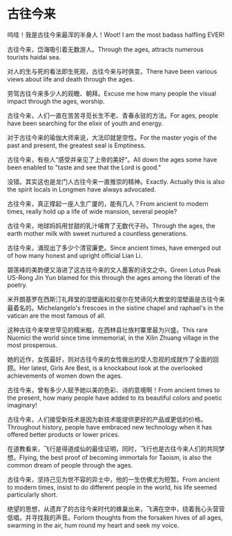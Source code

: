# 古往今来

<p><span class="chinese">呜哇！我是古往今来最浑的半身人！</span><span class="english">Woot! I am the most badass halfling EVER!</span></p>

<p><span class="chinese">古往今来，岱海吸引着无数游人。</span><span class="english">Through the ages, attracts numerous tourists haidai sea.</span></p>

<p><span class="chinese">对人的生与死的看法即生死观，古往今来与时俱变。</span><span class="english">There have been various views about life and death through the ages.</span></p>

<p><span class="chinese">劳驾古往今来多少人的观瞻、朝拜。</span><span class="english">Excuse me how many people the visual impact through the ages, worship.</span></p>

<p><span class="chinese">古往今来，人们一直在苦苦寻觅长生不老、青春永驻的方法。</span><span class="english">For ages, people have been searching for the elixir of youth and energy.</span></p>

<p><span class="chinese">对于古往今来的瑜伽大师来说，大法印就是空性。</span><span class="english">For the master yogis of the past and present, the greatest seal is Emptiness.</span></p>

<p><span class="chinese">古往今来，有些人“感受并亲见了上帝的美好”。</span><span class="english">All down the ages some have been enabled to "taste and see that the Lord is good."</span></p>

<p><span class="chinese">没错。其实这也是龙门人古往今来一直推崇的精神。</span><span class="english">Exactly. Actually this is also the spirit locals in Longmen have always advocated.</span></p>

<p><span class="chinese">古往今来，真正撑起一座人生广厦的，能有几人？</span><span class="english">From ancient to modern times, really hold up a life of wide mansion, several people?</span></p>

<p><span class="chinese">古往今来，地球妈妈用甘甜的乳汁哺育了无数代子孙。</span><span class="english">Through the ages, the earth mother milk with sweet nurtured a countless generations.</span></p>

<p><span class="chinese">古往今来，涌现出了多少个清官廉吏。</span><span class="english">Since ancient times, have emerged out of how many honest and upright official Lian Li.</span></p>

<p><span class="chinese">碧莲峰的美韵便又溶进了这古往今来的文人墨客的诗文之中。</span><span class="english">Green Lotus Peak US-Rong Jin Yun blamed for this through the ages among the literati of the poetry.</span></p>

<p><span class="chinese">米开朗基罗在西斯汀礼拜堂的湿壁画和拉斐尔在梵谛冈大教堂的湿壁画是古往今来最着名的。</span><span class="english">Michelangelo's frescoes in the sistine chapel and raphael's in the vatican are the most famous of all.</span></p>

<p><span class="chinese">这种古往今来举世罕见的糯米糍，在西林县壮族村寨里最为兴盛。</span><span class="english">This rare Nuomici the world since time immemorial, in the Xilin Zhuang village in the most prosperous.</span></p>

<p><span class="chinese">她的近作，女孩最好，则对古往今来的女性做出的受人忽视的成就作了全面的回顾。</span><span class="english">Her latest, Girls Are Best, is a knockabout look at the overlooked achievements of women down the ages.</span></p>

<p><span class="chinese">古往今来，曾有多少人赋予她以美的色彩、诗的意境啊！</span><span class="english">From ancient times to the present, how many people have added to its beautiful colors and poetic imaginary!</span></p>

<p><span class="chinese">古往今来，人们接受新技术是因为新技术能提供更好的产品或更低的价格。</span><span class="english">Throughout history, people have embraced new technology when it has offered better products or lower prices.</span></p>

<p><span class="chinese">在道教看来，飞行是得道成仙的最佳证明，同时，飞行也是古往今来人们的共同梦想。</span><span class="english">Flying, the best proof of becoming immortals for Taoism, is also the common dream of people through the ages.</span></p>

<p><span class="chinese">古往今来，坚持己见为世不容的异士中，他的一生仿佛尤为短暂。</span><span class="english">From ancient to modern times, insist to do different people in the world, his life seemed particularly short.</span></p>

<p><span class="chinese">绝望的思想，从遗弃了的古往今来时代的蜂巢出来，飞满在空中，绕着我心头营营低唱，并寻找我的声音。</span><span class="english">Forlorn thoughts from the forsaken hives of all ages, swarming in the air, hum round my heart and seek my voice.</span></p>

